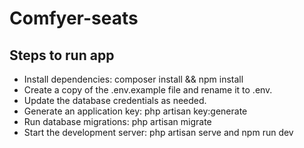 # Comfyer-seats

## Steps to run app
- Install dependencies: composer install && npm install
- Create a copy of the .env.example file and rename it to .env. 
- Update the database credentials as needed.
- Generate an application key: php artisan key:generate
- Run database migrations: php artisan migrate
- Start the development server: php artisan serve and npm run dev